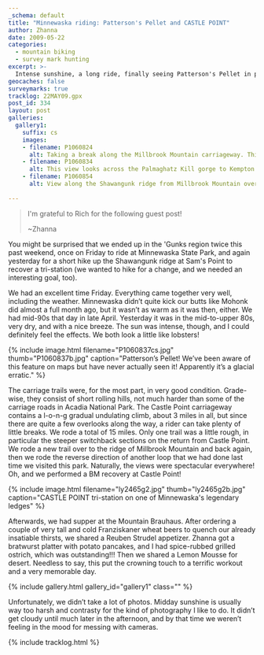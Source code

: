 ```yaml
---
_schema: default
title: "Minnewaska riding: Patterson's Pellet and CASTLE POINT"
author: Zhanna
date: 2009-05-22
categories:
  - mountain biking
  - survey mark hunting
excerpt: >- 
  Intense sunshine, a long ride, finally seeing Patterson's Pellet in person, and beer and German food to end the day's adventures!  What could be better?!
geocaches: false
surveymarks: true
tracklog: 22MAY09.gpx
post_id: 334
layout: post             
galleries:
  gallery1:
    suffix: cs
    images:
    - filename: P1060824
      alt: Taking a break along the Millbrook Mountain carriageway. This trail is about 3 miles in length with gently rolling terrain.
    - filename: P1060834
      alt: This view looks across the Palmaghatz Kill gorge to Kempton Ledge along the Castle Point carriageway.
    - filename: P1060854
      alt: View along the Shawangunk ridge from Millbrook Mountain overlook. Skytop tower is barely visible atop the highest point on the horizon.
   
---
```


> I'm grateful to Rich for the following guest post! 
> 
> ~Zhanna

You might be surprised that we ended up in the 'Gunks region twice this past weekend, once on Friday to ride at Minnewaska State Park, and again yesterday for a short hike up the Shawangunk ridge at Sam's Point to recover a tri-station (we wanted to hike for a change, and we needed an interesting goal, too).

We had an excellent time Friday.  Everything came together very well, including the weather.  Minnewaska didn’t quite kick our butts like Mohonk did almost a full month ago, but it wasn’t as warm as it was then, either.  We had mid-90s that day in late April.  Yesterday it was in the mid-to-upper 80s, very dry, and with a nice breeze.  The sun was intense, though, and I could definitely feel the effects.  We both look a little like lobsters!  

{% include image.html filename="P1060837cs.jpg" thumb="P1060837b.jpg" caption="Patterson’s Pellet! We’ve been aware of this feature on maps but have never actually seen it! Apparently it’s a glacial erratic." %}

The carriage trails were, for the most part, in very good condition.  Grade-wise, they consist of short rolling hills, not much harder than some of the carriage roads in Acadia National Park.  The Castle Point carriageway contains a l-o-n-g gradual undulating climb, about 3 miles in all, but since there are quite a few overlooks along the way, a rider can take plenty of little breaks.  We rode a total of 15 miles.  Only one trail was a little rough, in particular the steeper switchback sections on the return from Castle Point.  We rode a new trail over to the ridge of Millbrook Mountain and back again, then we rode the reverse direction of another loop that we had done last time we visited this park.  Naturally, the views were spectacular everywhere! Oh, and we performed a BM recovery at Castle Point!

{% include image.html filename="ly2465g2.jpg" thumb="ly2465g2b.jpg" caption="CASTLE POINT tri-station on one of Minnewaska's legendary ledges" %}

Afterwards, we had supper at the Mountain Brauhaus.   After ordering a couple of very tall and cold Franziskaner wheat beers to quench our already insatiable thirsts, we shared a Reuben Strudel appetizer.  Zhanna got a bratwurst platter with potato pancakes, and I had spice-rubbed grilled ostrich, which was outstanding!!!  Then we shared a Lemon Mousse for desert.  Needless to say, this put the crowning touch to a terrific workout and a very memorable day.

{% include gallery.html gallery_id="gallery1" class="" %}

Unfortunately, we didn’t take a lot of photos.  Midday sunshine is usually way too harsh and contrasty for the kind of photography I like to do.  It didn’t get cloudy until much later in the afternoon, and by that time we weren’t feeling in the mood for messing with cameras.  

{% include tracklog.html %}